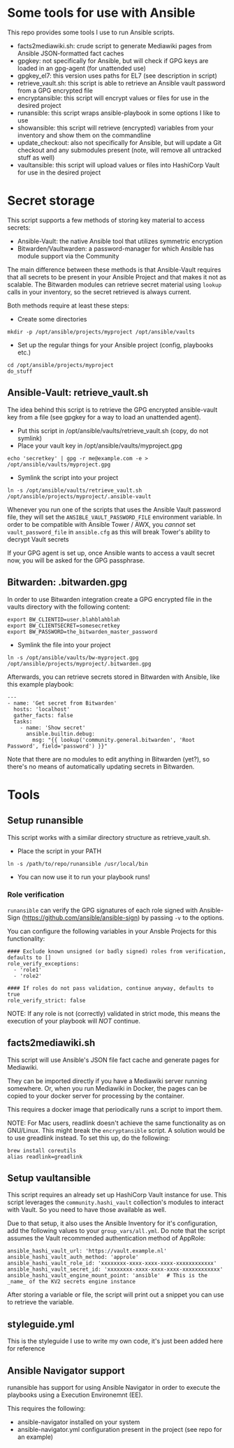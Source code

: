 # Some tools for use with Ansible
This repo provides some tools I use to run Ansible scripts.

* facts2mediawiki.sh: crude script to generate Mediawiki pages from Ansible JSON-formatted fact caches
* gpgkey: not specifically for Ansible, but will check if GPG keys are loaded in an gpg-agent (for unattended use)
* gpgkey_el7: this version uses paths for EL7 (see description in script)
* retrieve_vault.sh: this script is able to retrieve an Ansible vault password from a GPG encrypted file
* encryptansible: this script will encrypt values or files for use in the desired project
* runansible: this script wraps ansible-playbook in some options I like to use
* showansible: this script will retrieve (encrypted) variables from your inventory and show them on the commandline
* update_checkout: also not specifically for Ansible, but will update a Git checkout and any submodules present (note, will remove all untracked stuff as well)
* vaultansible: this script will upload values or files into HashiCorp Vault for use in the desired project

# Secret storage
This script supports a few methods of storing key material to access secrets:

  * Ansible-Vault: the native Ansible tool that utilizes symmetric encryption
  * Bitwarden/Vaultwarden: a password-manager for which Ansible has module support via the Community

The main difference between these methods is that Ansible-Vault requires that all secrets
to be present in your Ansible Project and that makes it not as scalable. The Bitwarden
modules can retrieve secret material using ```lookup``` calls in your inventory, so the secret
retrieved is always current.

Both methods require at least these steps:

* Create some directories
```
mkdir -p /opt/ansible/projects/myproject /opt/ansible/vaults
```
* Set up the regular things for your Ansible project (config, playbooks etc.)
```
cd /opt/ansible/projects/myproject
do_stuff
```

## Ansible-Vault: retrieve_vault.sh
The idea behind this script is to retrieve the GPG encrypted ansible-vault key
from a file (see gpgkey for a way to load an unattended agent).

* Put this script in /opt/ansible/vaults/retrieve_vault.sh (copy, do not symlink)
* Place your vault key in /opt/ansible/vaults/myproject.gpg

```
echo 'secretkey' | gpg -r me@example.com -e > /opt/ansible/vaults/myproject.gpg
```
* Symlink the script into your project

```
ln -s /opt/ansible/vaults/retrieve_vault.sh /opt/ansible/projects/myproject/.ansible-vault
```

Whenever you run one of the scripts that uses the Ansible Vault password file, they will set the ```ANSIBLE_VAULT_PASSWORD_FILE``` environment variable. In order to be compatible with Ansible Tower / AWX, you _cannot_ set ```vault_password_file``` in ```ansible.cfg``` as this will break Tower's ability to decrypt Vault secrets

If your GPG agent is set up, once Ansible wants to access a vault secret now, you will be asked for the
GPG passphrase.

## Bitwarden: .bitwarden.gpg
In order to use Bitwarden integration create a GPG encrypted file in the vaults directory with the following content:

```
export BW_CLIENTID=user.blahblahblah
export BW_CLIENTSECRET=somesecretkey
export BW_PASSWORD=the_bitwarden_master_password
```
* Symlink the file into your project

```
ln -s /opt/ansible/vaults/bw-myproject.gpg /opt/ansible/projects/myproject/.bitwarden.gpg
```

Afterwards, you can retrieve secrets stored in Bitwarden with Ansible, like this example playbook:

```
---
- name: 'Get secret from Bitwarden'
  hosts: 'localhost'
  gather_facts: false
  tasks:
    - name: 'Show secret'
      ansible.builtin.debug:
        msg: "{{ lookup('community.general.bitwarden', 'Root Password', field='password') }}"
```

Note that there are no modules to edit anything in Bitwarden (yet?), so there's no means of
automatically updating secrets in Bitwarden.

# Tools

## Setup runansible
This script works with a similar directory structure as retrieve_vault.sh.

* Place the script in your PATH

```
ln -s /path/to/repo/runansible /usr/local/bin
```
* You can now use it to run your playbook runs!

### Role verification
```runansible``` can verify the GPG signatures of each role signed with Ansible-Sign (https://github.com/ansible/ansible-sign) by passing ```-v``` to the options.

You can configure the following variables in your Ansble Projects for this functionality:

```
#### Exclude known unsigned (or badly signed) roles from verification, defaults to []
role_verify_exceptions:
  - 'role1'
  - 'role2'

#### If roles do not pass validation, continue anyway, defaults to true
role_verify_strict: false
```

NOTE: If any role is not (correctly) validated in strict mode, this means the execution of your playbook will _NOT_ continue.

## facts2mediawiki.sh
This script will use Ansible's JSON file fact cache and generate pages for Mediawiki.

They can be imported directly if you have a Mediawiki server running somewhere. Or,
when you run Mediawiki in Docker, the pages can be copied to your docker server for
processing by the container.

This requires a docker image that periodically runs a script to import them.

NOTE: For Mac users, readlink doesn't achieve the same functionality as on GNU/Linux. This might break the ```encryptansible``` script. A solution would be to use greadlink instead. To set this up, do the following:

```
brew install coreutils
alias readlink=greadlink
```

## Setup vaultansible
This script requires an already set up HashiCorp Vault instance for use. This script leverages the ```community.hashi_vault``` collection's modules to interact with Vault. So you need to have those available as well.

Due to that setup, it also uses the Ansible Inventory for it's configuration, add the following values to your ```group_vars/all.yml```. Do note that the script assumes the Vault recommended authentication method of AppRole:

```
ansible_hashi_vault_url: 'https://vault.example.nl'
ansible_hashi_vault_auth_method: 'approle'
ansible_hashi_vault_role_id: 'xxxxxxxx-xxxx-xxxx-xxxx-xxxxxxxxxxxx'
ansible_hashi_vault_secret_id: 'xxxxxxxx-xxxx-xxxx-xxxx-xxxxxxxxxxxx'
ansible_hashi_vault_engine_mount_point: 'ansible'  # This is the _name_ of the KV2 secrets engine instance
```

After storing a variable or file, the script will print out a snippet you can use to retrieve the variable.

## styleguide.yml
This is the styleguide I use to write my own code, it's just been added here for reference

## Ansible Navigator support
runansible has support for using Ansible Navigator in order to execute the playbooks using a Execution Environemnt (EE).

This requires the following:

  * ansible-navigator installed on your system
  * ansible-navigator.yml configuration present in the project (see repo for an example)
